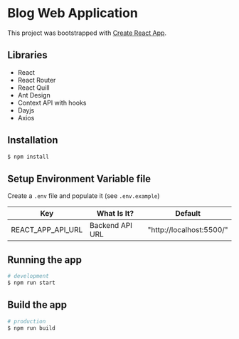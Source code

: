 # Blog Web Application

This project was bootstrapped with [Create React App](https://github.com/facebook/create-react-app).

## Libraries

- React
- React Router
- React Quill
- Ant Design
- Context API with hooks
- Dayjs
- Axios

## Installation

```bash
$ npm install
```

## Setup Environment Variable file

Create a `.env` file and populate it (see `.env.example`)

| Key               | What Is It?     | Default                  |
| ----------------- | --------------- | ------------------------ |
| REACT_APP_API_URL | Backend API URL | "http://localhost:5500/" |

## Running the app

```bash
# development
$ npm run start
```

## Build the app

```bash
# production
$ npm run build
```
